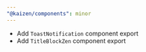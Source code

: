 ```yaml
---
"@kaizen/components": minor
---
```


- Add `ToastNotification` component export
- Add `TitleBlockZen` component export
